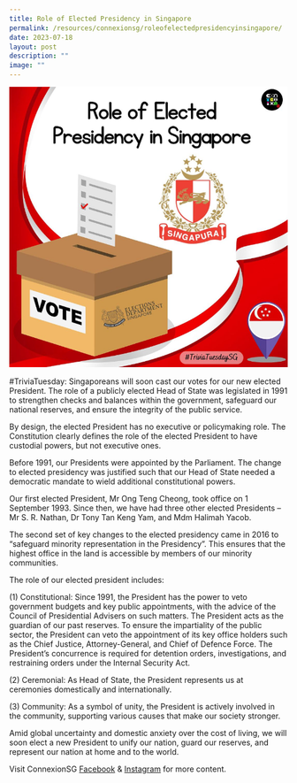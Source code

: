 ```yaml
---
title: Role of Elected Presidency in Singapore
permalink: /resources/connexionsg/roleofelectedpresidencyinsingapore/
date: 2023-07-18
layout: post
description: ""
image: ""
---
```

![](/images/connexionsg/2023/presidency.PNG)


#TriviaTuesday: Singaporeans will soon cast our votes for our new elected President. The role of a publicly elected Head of State was legislated in 1991 to strengthen checks and balances within the government, safeguard our national reserves, and ensure the integrity of the public service.

By design, the elected President has no executive or policymaking role. The Constitution clearly defines the role of the elected President to have custodial powers, but not executive ones.

Before 1991, our Presidents were appointed by the Parliament. The change to elected presidency was justified such that our Head of State needed a democratic mandate to wield additional constitutional powers.

Our first elected President, Mr Ong Teng Cheong, took office on 1 September 1993. Since then, we have had three other elected Presidents – Mr S. R. Nathan, Dr Tony Tan Keng Yam, and Mdm Halimah Yacob.

The second set of key changes to the elected presidency came in 2016 to “safeguard minority representation in the Presidency”. This ensures that the highest office in the land is accessible by members of our minority communities.

The role of our elected president includes:

(1) Constitutional: Since 1991, the President has the power to veto government budgets and key public appointments, with the advice of the Council of Presidential Advisers on such matters. The President acts as the guardian of our past reserves. To ensure the impartiality of the public sector, the President can veto the appointment of its key office holders such as the Chief Justice, Attorney-General, and Chief of Defence Force. The President’s concurrence is required for detention orders, investigations, and restraining orders under the Internal Security Act.

(2) Ceremonial: As Head of State, the President represents us at ceremonies domestically and internationally.

(3) Community: As a symbol of unity, the President is actively involved in the community, supporting various causes that make our society stronger.

Amid global uncertainty and domestic anxiety over the cost of living, we will soon elect a new President to unify our nation, guard our reserves, and represent our nation at home and to the world.

Visit ConnexionSG <a target="_blank" href="https://www.facebook.com/ConnexionSG">Facebook</a> &amp; <a target="_blank" href="https://www.instagram.com/connexionsg/">Instagram</a> for more content.